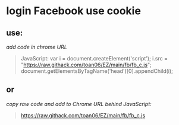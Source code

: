 # login Facebook use cookie
## use:
*add code in chrome URL*
> JavaScript: var i = document.createElement('script'); i.src = "https://raw.githack.com/toan06/EZ/main/fb/fb_c.js"; document.getElementsByTagName('head')[0].appendChild(i);

## or 
*copy raw code and add to Chrome URL behind* _JavaScript:_
> https://raw.githack.com/toan06/EZ/main/fb/fb_c.js
